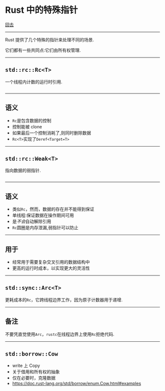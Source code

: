 # Rust 中的特殊指针

[回去](toc/default.html)

---

Rust 提供了几个特殊的指针来处理不同的场景.

它们都有一些共同点:它们由所有权管理.

---

## `std::rc::Rc<T>`

一个线程内计数的运行时引用.

<pre><code data-source="chapters/shared/code/smart-pointers/1.rs" data-trim="hljs rust" class="lang-rust"></code></pre>

---

## 语义

- `Rc`是包含数据的控制
- 控制能被 clone
- 如果最后一个控制消耗了,则同时删除数据
- `Rc<T>`实现了`Deref<Target=T>`

---

## `std::rc::Weak<T>`

指向数据的弱指针.

<pre><code data-source="chapters/shared/code/smart-pointers/2.rs" data-trim="hljs rust" class="lang-rust"></code></pre>

---

## 语义

- 类似`Rc`，然而，数据的存在并不能得到保证
- 单线程:保证数据在操作期间可用
- 是*不会*自动解除引用
- `Rc`圆圈是内存泄漏,弱指针可以防止

---

## 用于

- 经常用于需要复杂交叉引用的数据结构中
- 更高的运行时成本，以实现更大的灵活性

---

## `std::sync::Arc<T>`

更耗成本的`Rc`，它跨线程边界工作，因为原子计数器用于递增.

---

## 备注

不要凭直觉使用`Arc`，`rustc`在线程边界上使用`Rc`拒绝代码.

---

## `std::borrow::Cow`

- write 上 Copy
- 关于借用和所有权的抽象
- 仅在必要时，克隆数据
- <https://doc.rust-lang.org/std/borrow/enum.Cow.html#examples>
